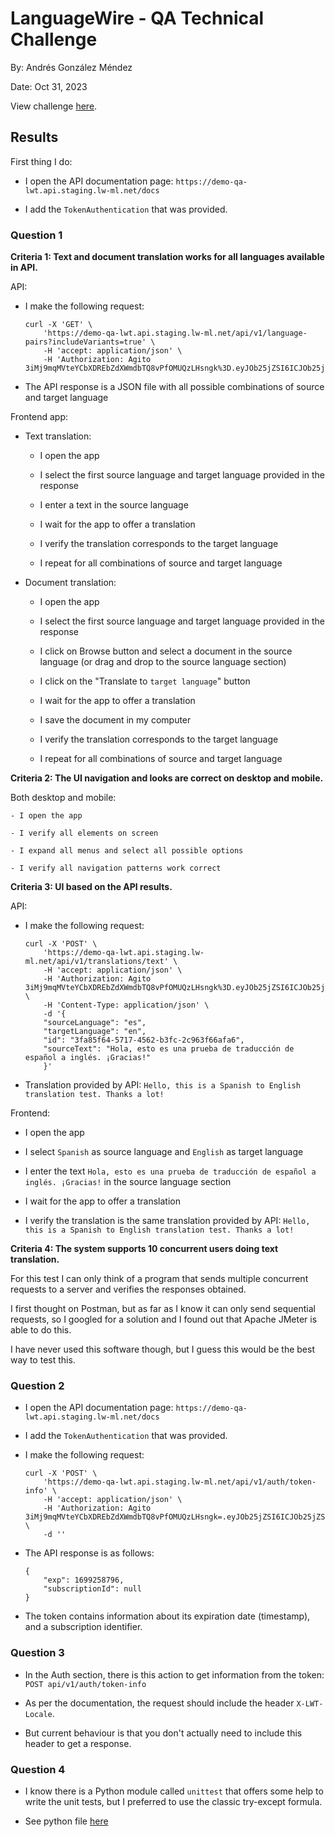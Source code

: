 # LanguageWire - QA Technical Challenge

By: Andrés González Méndez

Date: Oct 31, 2023

View challenge [here](challenge.md).

## Results

First thing I do:

- I open the API documentation page: `https://demo-qa-lwt.api.staging.lw-ml.net/docs`

- I add the `TokenAuthentication` that was provided.

### Question 1
**Criteria 1: Text and document translation works for all languages available in API.**

API:

- I make the following request:
    ```
    curl -X 'GET' \
        'https://demo-qa-lwt.api.staging.lw-ml.net/api/v1/language-pairs?includeVariants=true' \
        -H 'accept: application/json' \
        -H 'Authorization: Agito 3iMj9mqMVteYCbXDREbZdXWmdbTQ8vPfOMUQzLHsngk%3D.eyJOb25jZSI6ICJOb25jZSIsICJGaXJzdE5hbWUiOiAiRmlyc3ROYW1lIiwgIkxhc3ROYW1lIjogIkxhc3ROYW1lIiwgIlBob3RvRnNlSWQiOiAiUGhvdG9Gc2VJZCIsICJVc2VySWQiOiAxMTA1Njg5LCAiRGVmYXVsdENvbXBhbnlJZCI6IDEsICJMd3RTdWJzY3JpcHRpb25JZCI6IG51bGwsICJQZXJtaXNzaW9ucyI6IFszMDkyXSwgIkV4cGlyYXRpb25UaW1lIjogIi9EYXRlKDE2OTkyNTg3OTY5NzYpLyJ9'
    ```

- The API response is a JSON file with all possible combinations of source and target language

Frontend app:

- Text translation:

    - I open the app
    
    - I select the first source language and target language provided in the response

    - I enter a text in the source language

    - I wait for the app to offer a translation

    - I verify the translation corresponds to the target language

    - I repeat for all combinations of source and target language

- Document translation:

    - I open the app
    
    - I select the first source language and target language provided in the response

    - I click on Browse button and select a document in the source language (or drag and drop to the source language section)

    - I click on the "Translate to `target language`" button

    - I wait for the app to offer a translation

    - I save the document in my computer

    - I verify the translation corresponds to the target language

    - I repeat for all combinations of source and target language

**Criteria 2: The UI navigation and looks are correct on desktop and mobile.**

Both desktop and mobile:

    - I open the app

    - I verify all elements on screen

    - I expand all menus and select all possible options

    - I verify all navigation patterns work correct

**Criteria 3: UI based on the API results.**

API:

- I make the following request:
    ```
    curl -X 'POST' \
        'https://demo-qa-lwt.api.staging.lw-ml.net/api/v1/translations/text' \
        -H 'accept: application/json' \
        -H 'Authorization: Agito 3iMj9mqMVteYCbXDREbZdXWmdbTQ8vPfOMUQzLHsngk%3D.eyJOb25jZSI6ICJOb25jZSIsICJGaXJzdE5hbWUiOiAiRmlyc3ROYW1lIiwgIkxhc3ROYW1lIjogIkxhc3ROYW1lIiwgIlBob3RvRnNlSWQiOiAiUGhvdG9Gc2VJZCIsICJVc2VySWQiOiAxMTA1Njg5LCAiRGVmYXVsdENvbXBhbnlJZCI6IDEsICJMd3RTdWJzY3JpcHRpb25JZCI6IG51bGwsICJQZXJtaXNzaW9ucyI6IFszMDkyXSwgIkV4cGlyYXRpb25UaW1lIjogIi9EYXRlKDE2OTkyNTg3OTY5NzYpLyJ9' \
        -H 'Content-Type: application/json' \
        -d '{
        "sourceLanguage": "es",
        "targetLanguage": "en",
        "id": "3fa85f64-5717-4562-b3fc-2c963f66afa6",
        "sourceText": "Hola, esto es una prueba de traducción de español a inglés. ¡Gracias!"
        }'
    ```

- Translation provided by API: `Hello, this is a Spanish to English translation test. Thanks a lot!`

Frontend:

- I open the app
    
- I select `Spanish` as source language and `English` as target language

- I enter the text `Hola, esto es una prueba de traducción de español a inglés. ¡Gracias!` in the source language section

- I wait for the app to offer a translation

- I verify the translation is the same translation provided by API: `Hello, this is a Spanish to English translation test. Thanks a lot!`

**Criteria 4: The system supports 10 concurrent users doing text translation.**

For this test I can only think of a program that sends multiple concurrent requests to a server and verifies the responses obtained. 

I first thought on Postman, but as far as I know it can only send sequential requests, so I googled for a solution and I found out that Apache JMeter is able to do this.

I have never used this software though, but I guess this would be the best way to test this.

### Question 2

- I open the API documentation page: `https://demo-qa-lwt.api.staging.lw-ml.net/docs`

- I add the `TokenAuthentication` that was provided.

- I make the following request:
    ```
    curl -X 'POST' \
        'https://demo-qa-lwt.api.staging.lw-ml.net/api/v1/auth/token-info' \
        -H 'accept: application/json' \
        -H 'Authorization: Agito 3iMj9mqMVteYCbXDREbZdXWmdbTQ8vPfOMUQzLHsngk=.eyJOb25jZSI6ICJOb25jZSIsICJGaXJzdE5hbWUiOiAiRmlyc3ROYW1lIiwgIkxhc3ROYW1lIjogIkxhc3ROYW1lIiwgIlBob3RvRnNlSWQiOiAiUGhvdG9Gc2VJZCIsICJVc2VySWQiOiAxMTA1Njg5LCAiRGVmYXVsdENvbXBhbnlJZCI6IDEsICJMd3RTdWJzY3JpcHRpb25JZCI6IG51bGwsICJQZXJtaXNzaW9ucyI6IFszMDkyXSwgIkV4cGlyYXRpb25UaW1lIjogIi9EYXRlKDE2OTkyNTg3OTY5NzYpLyJ9' \
        -d ''
    ```

- The API response is as follows:
    ```
    {
        "exp": 1699258796,
        "subscriptionId": null
    }
    ```
- The token contains information about its expiration date (timestamp), and a subscription identifier.


### Question 3

- In the Auth section, there is this action to get information from the token: `POST api/v1/auth/token-info`

- As per the documentation, the request should include the header `X-LWT-Locale`.

- But current behaviour is that you don't actually need to include this header to get a response.


### Question 4

- I know there is a Python module called `unittest` that offers some help to write the unit tests, but I preferred to use the classic try-except formula.

- See python file [here](test.py)
